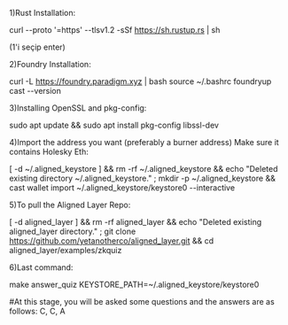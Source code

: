 1)Rust Installation:

curl --proto '=https' --tlsv1.2 -sSf https://sh.rustup.rs | sh

(1'i seçip enter)


2)Foundry Installation:

curl -L https://foundry.paradigm.xyz | bash
source ~/.bashrc
foundryup
cast --version


3)Installing OpenSSL and pkg-config:

sudo apt update && sudo apt install pkg-config libssl-dev


4)Import the address you want (preferably a burner address) Make sure it contains Holesky Eth:

[ -d ~/.aligned_keystore ] && rm -rf ~/.aligned_keystore && echo "Deleted existing directory ~/.aligned_keystore." ; mkdir -p ~/.aligned_keystore && cast wallet import ~/.aligned_keystore/keystore0 --interactive



5)To pull the Aligned Layer Repo:

[ -d aligned_layer ] && rm -rf aligned_layer && echo "Deleted existing aligned_layer directory." ; git clone https://github.com/yetanotherco/aligned_layer.git && cd aligned_layer/examples/zkquiz


6)Last command:


make answer_quiz KEYSTORE_PATH=~/.aligned_keystore/keystore0



#At this stage, you will be asked some questions and the answers are as follows: C, C, A


